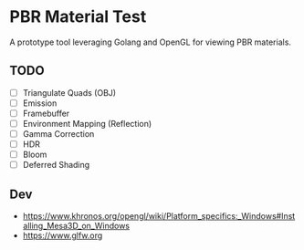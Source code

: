 # PBR Material Test

A prototype tool leveraging Golang and OpenGL for viewing PBR materials.

## TODO

- [ ] Triangulate Quads (OBJ)
- [ ] Emission
- [ ] Framebuffer
- [ ] Environment Mapping (Reflection)
- [ ] Gamma Correction
- [ ] HDR
- [ ] Bloom
- [ ] Deferred Shading

## Dev

* https://www.khronos.org/opengl/wiki/Platform_specifics:_Windows#Installing_Mesa3D_on_Windows
* https://www.glfw.org